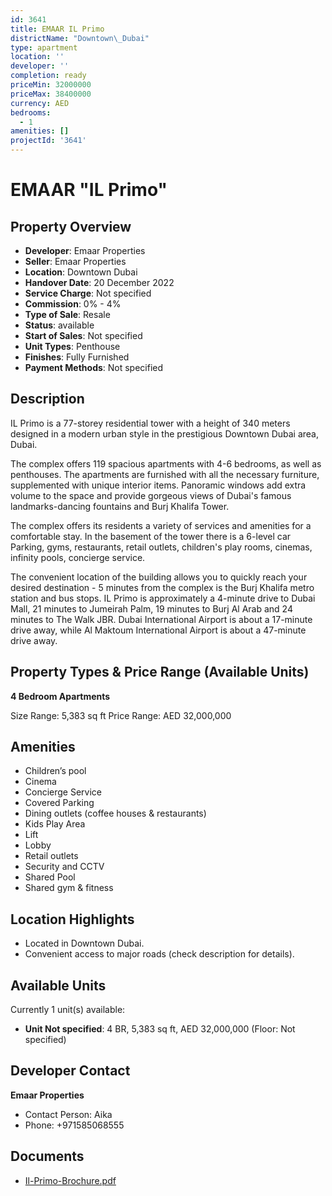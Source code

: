 ```yaml
---
id: 3641
title: EMAAR IL Primo
districtName: "Downtown\_Dubai"
type: apartment
location: ''
developer: ''
completion: ready
priceMin: 32000000
priceMax: 38400000
currency: AED
bedrooms:
  - 1
amenities: []
projectId: '3641'
---
```


# EMAAR "IL Primo"

## Property Overview
- **Developer**: Emaar Properties
- **Seller**: Emaar Properties
- **Location**: Downtown Dubai
- **Handover Date**: 20 December 2022
- **Service Charge**: Not specified
- **Commission**: 0% - 4%
- **Type of Sale**: Resale
- **Status**: available
- **Start of Sales**: Not specified
- **Unit Types**: Penthouse
- **Finishes**: Fully Furnished
- **Payment Methods**: Not specified

## Description
IL Primo is a 77-storey residential tower with a height of 340 meters designed in a modern urban style in the prestigious Downtown Dubai area, Dubai.

The complex offers 119 spacious apartments with 4-6 bedrooms, as well as penthouses. The apartments are furnished with all the necessary furniture, supplemented with unique interior items. Panoramic windows add extra volume to the space and provide gorgeous views of Dubai's famous landmarks-dancing fountains and Burj Khalifa Tower.

The complex offers its residents a variety of services and amenities for a comfortable stay. In the basement of the tower there is a 6-level car Parking, gyms, restaurants, retail outlets, children's play rooms, cinemas, infinity pools, concierge service.

The convenient location of the building allows you to quickly reach your desired destination - 5 minutes from the complex is the Burj Khalifa metro station and bus stops. IL Primo is approximately a 4-minute drive to Dubai Mall, 21 minutes to Jumeirah Palm, 19 minutes to Burj Al Arab and 24 minutes to The Walk JBR. Dubai International Airport is about a 17-minute drive away, while Al Maktoum International Airport is about a 47-minute drive away.

## Property Types & Price Range (Available Units)
**4 Bedroom Apartments**

Size Range: 5,383 sq ft
Price Range: AED 32,000,000

## Amenities
- Children’s pool
- Cinema
- Concierge Service
- Covered Parking
- Dining outlets  (coffee houses & restaurants)
- Kids Play Area
- Lift
- Lobby
- Retail outlets
- Security and CCTV
- Shared Pool
- Shared gym & fitness

## Location Highlights
- Located in Downtown Dubai.
- Convenient access to major roads (check description for details).

## Available Units
Currently 1 unit(s) available:
- **Unit Not specified**: 4 BR, 5,383 sq ft, AED 32,000,000 (Floor: Not specified)

## Developer Contact
**Emaar Properties**
- Contact Person: Aika
- Phone: +971585068555

## Documents
- [Il-Primo-Brochure.pdf](https://cdn.geniemap.net/2024/11/20/lp1stztdNw4Lgr8NmjowXJ75d54Lxx1QEYPsxR3m.pdf)
